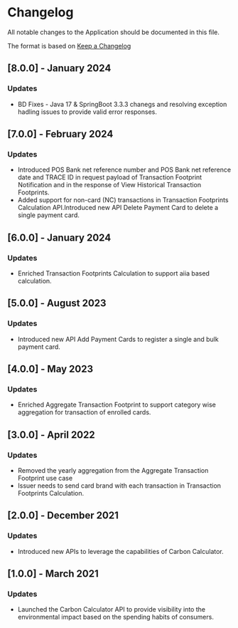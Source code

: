 # Changelog
All notable changes to the Application should be documented in this file.

The format is based on [Keep a Changelog](https://keepachangelog.com/en/1.0.0/)

## [8.0.0] - January 2024
### Updates
- BD Fixes - Java 17 & SpringBoot 3.3.3  chanegs and resolving exception hadling issues to provide valid error responses.

## [7.0.0] - February 2024
### Updates
- Introduced POS Bank net reference number and POS Bank net reference date and TRACE ID in request payload of Transaction Footprint Notification and in the response of View Historical Transaction Footprints.
- Added support for non-card (NC) transactions in Transaction Footprints Calculation API.Introduced new API Delete Payment Card to delete a single payment card.

## [6.0.0] - January 2024
### Updates
- Enriched Transaction Footprints Calculation to support aiia based calculation.

## [5.0.0] - August 2023
### Updates
- Introduced new API Add Payment Cards to register a single and bulk payment card.   

## [4.0.0] - May 2023
### Updates
- Enriched Aggregate Transaction Footprint to support category wise aggregation for transaction of enrolled cards. 

## [3.0.0] - April 2022
### Updates
- Removed the yearly aggregation from the Aggregate Transaction Footprint use case
- Issuer needs to send card brand with each transaction in Transaction Footprints Calculation.

## [2.0.0] - December 2021
### Updates
- Introduced new APIs to leverage the capabilities of Carbon Calculator. 	

## [1.0.0] - March 2021
### Updates
- Launched the Carbon Calculator API to provide visibility into the environmental impact based on the spending habits of consumers.
